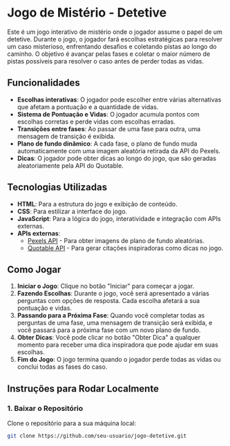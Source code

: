 # Jogo de Mistério - Detetive

Este é um jogo interativo de mistério onde o jogador assume o papel de um detetive. Durante o jogo, o jogador fará escolhas estratégicas para resolver um caso misterioso, enfrentando desafios e coletando pistas ao longo do caminho. O objetivo é avançar pelas fases e coletar o maior número de pistas possíveis para resolver o caso antes de perder todas as vidas.

## Funcionalidades

- **Escolhas interativas**: O jogador pode escolher entre várias alternativas que afetam a pontuação e a quantidade de vidas.
- **Sistema de Pontuação e Vidas**: O jogador acumula pontos com escolhas corretas e perde vidas com escolhas erradas.
- **Transições entre fases**: Ao passar de uma fase para outra, uma mensagem de transição é exibida.
- **Plano de fundo dinâmico**: A cada fase, o plano de fundo muda automaticamente com uma imagem aleatória retirada da API do Pexels.
- **Dicas**: O jogador pode obter dicas ao longo do jogo, que são geradas aleatoriamente pela API do Quotable.

## Tecnologias Utilizadas

- **HTML**: Para a estrutura do jogo e exibição de conteúdo.
- **CSS**: Para estilizar a interface do jogo.
- **JavaScript**: Para a lógica do jogo, interatividade e integração com APIs externas.
- **APIs externas**:
  - [Pexels API](https://www.pexels.com/api/) - Para obter imagens de plano de fundo aleatórias.
  - [Quotable API](https://quotable.io/) - Para gerar citações inspiradoras como dicas no jogo.

## Como Jogar

1. **Iniciar o Jogo**: Clique no botão "Iniciar" para começar a jogar.
2. **Fazendo Escolhas**: Durante o jogo, você será apresentado a várias perguntas com opções de resposta. Cada escolha afetará a sua pontuação e vidas.
3. **Passando para a Próxima Fase**: Quando você completar todas as perguntas de uma fase, uma mensagem de transição será exibida, e você passará para a próxima fase com um novo plano de fundo.
4. **Obter Dicas**: Você pode clicar no botão "Obter Dica" a qualquer momento para receber uma dica inspiradora que pode ajudar em suas escolhas.
5. **Fim do Jogo**: O jogo termina quando o jogador perde todas as vidas ou conclui todas as fases do caso.

## Instruções para Rodar Localmente

### 1. Baixar o Repositório

Clone o repositório para a sua máquina local:

```bash
git clone https://github.com/seu-usuario/jogo-detetive.git
